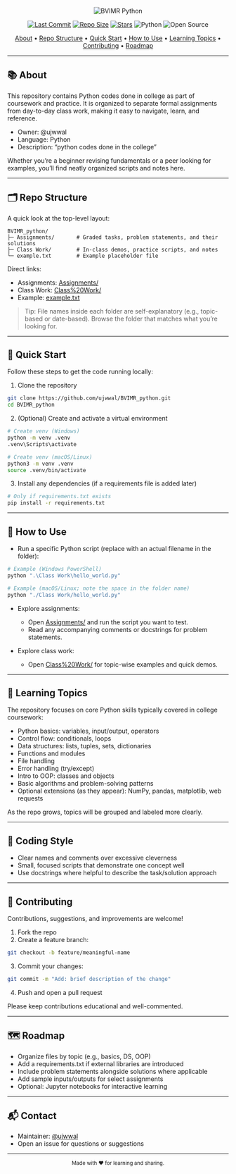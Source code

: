 <!-- Banner -->
<p align="center">
  <img src="https://capsule-render.vercel.app/api?type=rounded&color=0:2E8BFD,100:7C3AED&height=120&section=header&text=BVIMR%20Python&fontColor=ffffff&fontSize=42&animation=fadeIn" alt="BVIMR Python">
</p>

<p align="center">
  <a href="https://github.com/ujwwal/BVIMR_python"><img alt="Last Commit" src="https://img.shields.io/github/last-commit/ujwwal/BVIMR_python?color=ff9800"></a>
  <a href="https://github.com/ujwwal/BVIMR_python"><img alt="Repo Size" src="https://img.shields.io/github/repo-size/ujwwal/BVIMR_python?color=00bcd4"></a>
  <a href="https://github.com/ujwwal/BVIMR_python/stargazers"><img alt="Stars" src="https://img.shields.io/github/stars/ujwwal/BVIMR_python?style=social"></a>
  <img alt="Python" src="https://img.shields.io/badge/Python-3.x-3776AB?logo=python&logoColor=white">
  <img alt="Open Source" src="https://img.shields.io/badge/Open%20Source-Friendly-22c55e">
</p>

<p align="center">
  <a href="#-about">About</a> •
  <a href="#-repo-structure">Repo Structure</a> •
  <a href="#-quick-start">Quick Start</a> •
  <a href="#-how-to-use">How to Use</a> •
  <a href="#-learning-topics">Learning Topics</a> •
  <a href="#-contributing">Contributing</a> •
  <a href="#-roadmap">Roadmap</a>
</p>

---

## 📚 About

This repository contains Python codes done in college as part of coursework and practice. It is organized to separate formal assignments from day-to-day class work, making it easy to navigate, learn, and reference.

- Owner: @ujwwal
- Language: Python
- Description: “python codes done in the college”

Whether you’re a beginner revising fundamentals or a peer looking for examples, you’ll find neatly organized scripts and notes here.

---

## 🗂 Repo Structure

A quick look at the top-level layout:

```text
BVIMR_python/
├─ Assignments/       # Graded tasks, problem statements, and their solutions
├─ Class Work/        # In-class demos, practice scripts, and notes
└─ example.txt        # Example placeholder file
```

Direct links:
- Assignments: [Assignments/](Assignments/)
- Class Work: [Class%20Work/](Class%20Work/)
- Example: [example.txt](example.txt)

> Tip: File names inside each folder are self-explanatory (e.g., topic-based or date-based). Browse the folder that matches what you’re looking for.

---

## 🚀 Quick Start

Follow these steps to get the code running locally:

1) Clone the repository
```bash
git clone https://github.com/ujwwal/BVIMR_python.git
cd BVIMR_python
```

2) (Optional) Create and activate a virtual environment
```bash
# Create venv (Windows)
python -m venv .venv
.venv\Scripts\activate

# Create venv (macOS/Linux)
python3 -m venv .venv
source .venv/bin/activate
```

3) Install any dependencies (if a requirements file is added later)
```bash
# Only if requirements.txt exists
pip install -r requirements.txt
```

---

## 🧪 How to Use

- Run a specific Python script (replace with an actual filename in the folder):
```bash
# Example (Windows PowerShell)
python ".\Class Work\hello_world.py"

# Example (macOS/Linux; note the space in the folder name)
python "./Class Work/hello_world.py"
```

- Explore assignments:
  - Open [Assignments/](Assignments/) and run the script you want to test.
  - Read any accompanying comments or docstrings for problem statements.

- Explore class work:
  - Open [Class%20Work/](Class%20Work/) for topic-wise examples and quick demos.

---

## 🎯 Learning Topics

The repository focuses on core Python skills typically covered in college coursework:

- Python basics: variables, input/output, operators
- Control flow: conditionals, loops
- Data structures: lists, tuples, sets, dictionaries
- Functions and modules
- File handling
- Error handling (try/except)
- Intro to OOP: classes and objects
- Basic algorithms and problem-solving patterns
- Optional extensions (as they appear): NumPy, pandas, matplotlib, web requests

As the repo grows, topics will be grouped and labeled more clearly.

---

## 📝 Coding Style

- Clear names and comments over excessive cleverness
- Small, focused scripts that demonstrate one concept well
- Use docstrings where helpful to describe the task/solution approach

---

## 🤝 Contributing

Contributions, suggestions, and improvements are welcome!

1) Fork the repo
2) Create a feature branch:
```bash
git checkout -b feature/meaningful-name
```
3) Commit your changes:
```bash
git commit -m "Add: brief description of the change"
```
4) Push and open a pull request

Please keep contributions educational and well-commented.

---

## 🗺️ Roadmap

- Organize files by topic (e.g., basics, DS, OOP)
- Add a requirements.txt if external libraries are introduced
- Include problem statements alongside solutions where applicable
- Add sample inputs/outputs for select assignments
- Optional: Jupyter notebooks for interactive learning

---

## 📬 Contact

- Maintainer: [@ujwwal](https://github.com/ujwwal)
- Open an issue for questions or suggestions

---

<p align="center">
  <sub>Made with ❤️ for learning and sharing.</sub>
</p>
